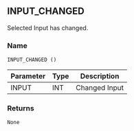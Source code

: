 ## INPUT\_CHANGED

Selected Input has changed.


### Name

`INPUT_CHANGED ()`


| Parameter | Type | Description   |
| --------- | ---- | ------------- |
| INPUT     | INT  | Changed Input |


### Returns

`None`


